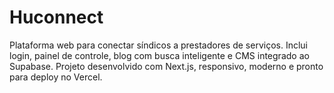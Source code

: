 # Huconnect
Plataforma web para conectar síndicos a prestadores de serviços. Inclui login, painel de controle, blog com busca inteligente e CMS integrado ao Supabase. Projeto desenvolvido com Next.js, responsivo, moderno e pronto para deploy no Vercel.
